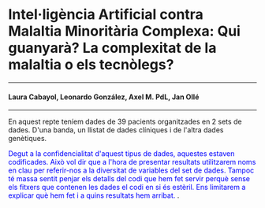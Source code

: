 # Intel·ligència Artificial contra Malaltia Minoritària Complexa: Qui guanyarà? La complexitat de la malaltia o els tecnòlegs?

---
#### Laura Cabayol, Leonardo González, Axel M. PdL, Jan Ollé 

---
En aquest repte teníem dades de 39 pacients organitzades en 2 sets de dades. D'una banda, un llistat de dades clíniques i de l'altra dades genètiques.


<span style="color:blue">
Degut a la confidencialitat d'aquest tipus de dades, aquestes estaven codificades. Això vol dir que a l'hora de presentar resultats utilitzarem noms en clau per referir-nos a la diversitat de variables del set de dades. Tampoc té massa sentit penjar els detalls del codi que hem fet servir perquè sense els fitxers que contenen les dades el codi en si és estèril. Ens limitarem a explicar què hem fet i a quins resultats hem arribat.
</span>.

